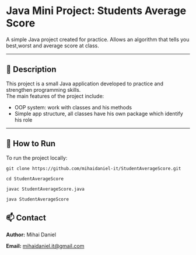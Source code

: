 # Java Mini Project: Students Average Score

A simple Java project created for practice. Allows an algorithm that tells you best,worst and average score at class.

---

## 📌 Description

This project is a small Java application developed to practice and strengthen programming skills.  
The main features of the project include:

- OOP system: work with classes and his methods
- Simple app structure, all classes have his own package which identify his role

---

## 🚀 How to Run

To run the project locally:

```
git clone https://github.com/mihaidaniel-it/StudentAverageScore.git

cd StudentAverageScore

javac StudentAverageScore.java

java StudentAverageScore
```

## 📫 Contact
**Author:** Mihai Daniel

**Email:** [mihaidaniel.it@gmail.com](mailto:mihaidaniel.it@gmail.com)
